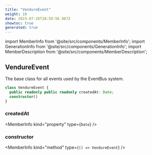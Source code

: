 ```yaml
---
title: "VendureEvent"
weight: 10
date: 2023-07-26T18:59:56.967Z
showtoc: true
generated: true
---
```

<!-- This file was generated from the Vendure source. Do not modify. Instead, re-run the "docs:build" script -->
import MemberInfo from '@site/src/components/MemberInfo';
import GenerationInfo from '@site/src/components/GenerationInfo';
import MemberDescription from '@site/src/components/MemberDescription';


## VendureEvent

<GenerationInfo sourceFile="packages/core/src/event-bus/vendure-event.ts" sourceLine="7" packageName="@vendure/core" />

The base class for all events used by the EventBus system.

```ts title="Signature"
class VendureEvent {
  public readonly public readonly createdAt: Date;
  constructor()
}
```

<div className="members-wrapper">

### createdAt

<MemberInfo kind="property" type={`Date`}   />


### constructor

<MemberInfo kind="method" type={`() => VendureEvent`}   />




</div>
